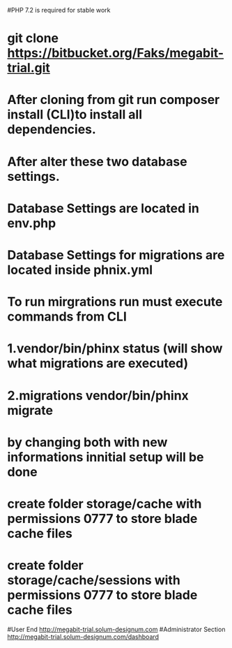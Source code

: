 #PHP 7.2 is required for stable work
# git clone https://bitbucket.org/Faks/megabit-trial.git
# After cloning from git run composer install (CLI)to install all dependencies.
# After alter these two database settings.
# Database Settings are located in env.php
# Database Settings for migrations are located inside phnix.yml 
# To run mirgrations run must execute commands from CLI
# 1.vendor/bin/phinx status (will show what migrations are executed)
# 2.migrations vendor/bin/phinx migrate
# by changing both with new informations innitial setup will be done
# create folder storage/cache with permissions 0777 to store blade cache files
# create folder storage/cache/sessions with permissions 0777 to store blade cache files


#User End
http://megabit-trial.solum-designum.com
#Administrator Section
http://megabit-trial.solum-designum.com/dashboard
